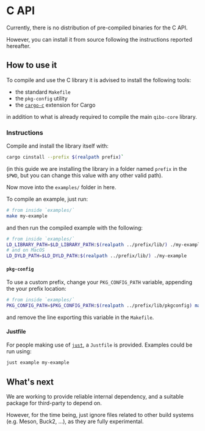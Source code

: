# C API

Currently, there is no distribution of pre-compiled binaries for the C API.

However, you can install it from source following the instructions reported hereafter.

## How to use it

To compile and use the C library it is advised to install the following tools:

- the standard `Makefile`
- the `pkg-config` utility
- the [`cargo-c`](https://github.com/lu-zero/cargo-c) extension for Cargo

in addition to what is already required to compile the main `qibo-core` library.

### Instructions

Compile and install the library itself with:

```sh
cargo cinstall --prefix $(realpath prefix)`
```

(in this guide we are installing the library in a folder named `prefix` in the `$PWD`,
but you can change this value with any other valid path).

Now move into the `examples/` folder in here.

To compile an example, just run:

```sh
# from inside `examples/`
make my-example
```

and then run the compiled example with the following:

```sh
# from inside `examples/`
LD_LIBRARY_PATH=$LD_LIBRARY_PATH:$(realpath ../prefix/lib/) ./my-example
# and on MacOS
LD_DYLD_PATH=$LD_DYLD_PATH:$(realpath ../prefix/lib/) ./my-example
```

#### `pkg-config`

To use a custom prefix, change your `PKG_CONFIG_PATH` variable, appending the your
prefix location:

```sh
# from inside `examples/`
PKG_CONFIG_PATH=$PKG_CONFIG_PATH:$(realpath ../prefix/lib/pkgconfig) make my-example
```

and remove the line exporting this variable in the `Makefile`.

#### Justfile

For people making use of [`just`](https://just.systems/), a `Justfile` is provided. Examples could be run using:

```sh
just example my-example
```

## What's next

We are working to provide reliable internal dependency, and a suitable package for
third-party to depend on.

However, for the time being, just ignore files related to other build systems (e.g.
Meson, Buck2, ...), as they are fully experimental.
